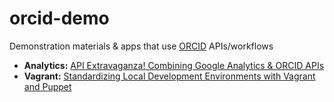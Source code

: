# orcid-demo
Demonstration materials & apps that use [ORCID](http://orcid.org) APIs/workflows

- **Analytics:** [API Extravaganza! Combining Google Analytics & ORCID APIs](/analytics)
- **Vagrant:** [Standardizing Local Development Environments with Vagrant and Puppet](/vagrant-puppet)